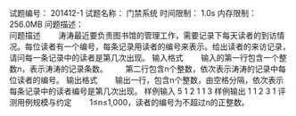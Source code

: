 试题编号：	201412-1
试题名称：	门禁系统
时间限制：	1.0s
内存限制：	256.0MB
问题描述：	
问题描述
　　涛涛最近要负责图书馆的管理工作，需要记录下每天读者的到访情况。每位读者有一个编号，每条记录用读者的编号来表示。给出读者的来访记录，请问每一条记录中的读者是第几次出现。
输入格式
　　输入的第一行包含一个整数n，表示涛涛的记录条数。
　　第二行包含n个整数，依次表示涛涛的记录中每位读者的编号。
输出格式
　　输出一行，包含n个整数，由空格分隔，依次表示每条记录中的读者编号是第几次出现。
样例输入
5
1 2 1 1 3
样例输出
1 1 2 3 1
评测用例规模与约定
　　1≤n≤1,000，读者的编号为不超过n的正整数。
